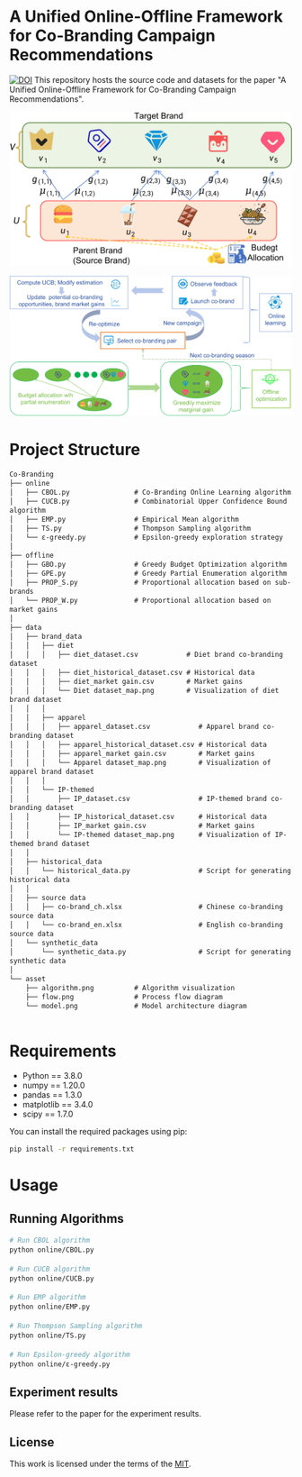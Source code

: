 # A Unified Online-Offline Framework for Co-Branding Campaign Recommendations
[![DOI](https://zenodo.org/badge/737247284.svg)](https://zenodo.org/doi/10.5281/zenodo.15532549)
This repository hosts the source code and datasets for the paper "A Unified Online-Offline Framework for Co-Branding Campaign Recommendations". 

<p align="center">
  <img src="asset/model.png" alt="Co-Branding Model Overview" width="600"/>
</p>

<p align="center">
  <img src="asset/algorithm.png" alt="Co-Branding Model Overview" width="600"/>
</p>



# Project Structure
```
Co-Branding
├── online
│   ├── CBOL.py                # Co-Branding Online Learning algorithm
│   ├── CUCB.py                # Combinatorial Upper Confidence Bound algorithm
│   ├── EMP.py                 # Empirical Mean algorithm 
│   ├── TS.py                  # Thompson Sampling algorithm
│   └── ε-greedy.py            # Epsilon-greedy exploration strategy
│
├── offline
│   ├── GBO.py                 # Greedy Budget Optimization algorithm
│   ├── GPE.py                 # Greedy Partial Enumeration algorithm
│   ├── PROP_S.py              # Proportional allocation based on sub-brands
│   └── PROP_W.py              # Proportional allocation based on market gains
│
├── data
│   ├── brand_data
│   │   ├── diet
│   │   │   ├── diet_dataset.csv            # Diet brand co-branding dataset
│   │   │   ├── diet_historical_dataset.csv # Historical data
│   │   │   ├── diet_market gain.csv        # Market gains
│   │   │   └── Diet dataset_map.png        # Visualization of diet brand dataset
│   │   │
│   │   ├── apparel
│   │   │   ├── apparel_dataset.csv            # Apparel brand co-branding dataset
│   │   │   ├── apparel_historical_dataset.csv # Historical data
│   │   │   ├── apparel_market gain.csv        # Market gains
│   │   │   └── Apparel dataset_map.png        # Visualization of apparel brand dataset
│   │   │
│   │   └── IP-themed
│   │       ├── IP_dataset.csv                 # IP-themed brand co-branding dataset
│   │       ├── IP_historical_dataset.csv      # Historical data
│   │       ├── IP_market gain.csv             # Market gains
│   │       └── IP-themed dataset_map.png      # Visualization of IP-themed brand dataset
│   │
│   ├── historical_data
│   │   └── historical_data.py                 # Script for generating historical data
│   │
│   ├── source data
│   │   ├── co-brand_ch.xlsx                   # Chinese co-branding source data
│   │   └── co-brand_en.xlsx                   # English co-branding source data
│   └── synthetic_data
│       └── synthetic_data.py                  # Script for generating synthetic data
│
└── asset
    ├── algorithm.png          # Algorithm visualization
    ├── flow.png               # Process flow diagram
    └── model.png              # Model architecture diagram


```

# Requirements

- Python == 3.8.0
- numpy == 1.20.0
- pandas == 1.3.0
- matplotlib == 3.4.0
- scipy == 1.7.0

You can install the required packages using pip:

```bash
pip install -r requirements.txt
```

# Usage

## Running Algorithms

```bash
# Run CBOL algorithm
python online/CBOL.py

# Run CUCB algorithm
python online/CUCB.py

# Run EMP algorithm
python online/EMP.py

# Run Thompson Sampling algorithm
python online/TS.py

# Run Epsilon-greedy algorithm
python online/ε-greedy.py
```



## Experiment results

Please refer to the paper for the experiment results.

## License

This work is licensed under the terms of the [MIT](LICENSE).
